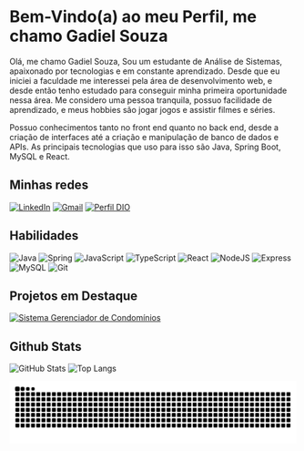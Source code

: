 # Bem-Vindo(a) ao meu Perfil, me chamo Gadiel Souza

Olá, me chamo Gadiel Souza, Sou um estudante de Análise de Sistemas, apaixonado por tecnologias e em constante aprendizado. Desde que eu iniciei a faculdade me interessei pela área de desenvolvimento web, e desde então tenho estudado para conseguir minha primeira oportunidade nessa área. Me considero uma pessoa tranquila, possuo facilidade de aprendizado, e meus hobbies são jogar jogos e assistir filmes e séries.

Possuo conhecimentos tanto no front end quanto no back end, desde a criação de interfaces até a criação e manipulação de banco de dados e APIs. As principais tecnologias que uso para isso são Java, Spring Boot, MySQL e React.

## Minhas redes

[![LinkedIn](https://img.shields.io/badge/-LinkedIn-000?style=for-the-badge&logo=linkedin&logoColor=30A3DC)](https://www.linkedin.com/in/gadielsouzafrontend/)
[![Gmail](https://img.shields.io/badge/Gmail-333333?style=for-the-badge&logo=gmail&logoColor=red)](mailto:gadielbarrosdesouza@gmail.com)
[![Perfil DIO](https://img.shields.io/badge/-Meu%20Perfil%20na%20DIO-30A3DC?style=for-the-badge)](https://web.dio.me/users/gadielbarrosdesouza/)

## Habilidades

![Java](https://img.shields.io/badge/java-%23ED8B00.svg?style=for-the-badge&logo=openjdk&logoColor=white)
![Spring](https://img.shields.io/badge/spring-%236DB33F.svg?style=for-the-badge&logo=spring&logoColor=white)
![JavaScript](https://img.shields.io/badge/JavaScript-F7DF1E?style=for-the-badge&logo=javascript&logoColor=black)
![TypeScript](https://img.shields.io/badge/TypeScript-007ACC?style=for-the-badge&logo=typescript&logoColor=white)
![React](https://img.shields.io/badge/React-20232A?style=for-the-badge&logo=react&logoColor=61DAFB)
![NodeJS](https://img.shields.io/badge/node.js-6DA55F?style=for-the-badge&logo=node.js&logoColor=white)
![Express](https://img.shields.io/badge/express.js-%23404d59.svg?style=for-the-badge&logo=express&logoColor=%2361DAFB)
![MySQL](https://img.shields.io/badge/MySQL-00000F?style=for-the-badge&logo=mysql&logoColor=white)
![Git](https://img.shields.io/badge/GIT-E44C30?style=for-the-badge&logo=git&logoColor=white)

## Projetos em Destaque

[![Sistema Gerenciador de Condomínios](https://github-readme-stats.vercel.app/api/pin/?username=Gadiel-S&repo=gerenciador_condominios&bg_color=000&border_color=30A3DC&show_icons=true&icon_color=30A3DC&title_color=E94D5F&text_color=FFF)](https://github.com/Gadiel-S/gerenciador_condominios)

## Github Stats

![GitHub Stats](https://github-readme-stats.vercel.app/api?username=Gadiel-S&theme=transparent&bg_color=000&border_color=30A3DC&show_icons=true&icon_color=30A3DC&title_color=E94D5F&text_color=FFF)
![Top Langs](https://github-readme-stats-git-masterrstaa-rickstaa.vercel.app/api/top-langs/?username=Gadiel-S&layout=compact&bg_color=000&border_color=30A3DC&title_color=E94D5F&text_color=FFF)

<picture>
  <source media="(prefers-color-scheme: dark)" srcset="https://raw.githubusercontent.com/Gadiel-s/gadiel-s/output/github-contribution-grid-snake-dark.svg">
  <source media="(prefers-color-scheme: light)" srcset="https://raw.githubusercontent.com/Gadiel-s/gadiel-s/output/github-contribution-grid-snake.svg">
  <img alt="github contribution grid snake animation" src="https://raw.githubusercontent.com/Gadiel-s/gadiel-s/output/github-contribution-grid-snake.svg">
</picture>
